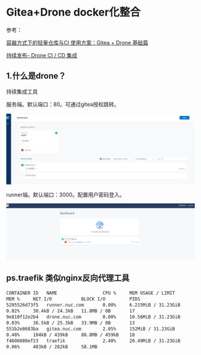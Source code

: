 # Gitea+Drone docker化整合

参考：

[容器方式下的轻量仓库与CI 使用方案：Gitea + Drone 基础篇](https://blog.csdn.net/soulteary/article/details/114099505)

[持续发布- Drone CI / CD 集成](https://blog.csdn.net/u012547633/article/details/106526499)


## 1.什么是drone？

持续集成工具

服务端。默认端口：80。可通过gitea授权跳转。

![1640251699801](.\pic\1640251699801.png)

runner端。默认端口：3000。配置用户密码登入。

![1640251788383](.\pic\1640251788383.png)



##

## ps.traefik 类似nginx反向代理工具

```
CONTAINER ID   NAME                 CPU %     MEM USAGE / LIMIT     MEM %     NET I/O           BLOCK I/O         PIDS
5295526d73f5   runner.nuc.com       0.00%     6.215MiB / 31.23GiB   0.02%     30.4kB / 24.3kB   11.8MB / 0B       17
9e810f12e2b4   drone.nuc.com        0.00%     10.56MiB / 31.23GiB   0.03%     36.5kB / 25.3kB   33.9MB / 0B       13
551b2e8683ba   gitea.nuc.com        2.05%     152MiB / 31.23GiB     0.48%     104kB / 439kB     88.8MB / 459kB    18
f4606080ef23   traefik              2.40%     20.49MiB / 31.23GiB   0.06%     483kB / 282kB     58.1MB 

```